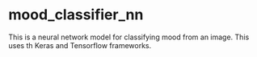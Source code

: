 # mood_classifier_nn
This is a neural network model for classifying mood from an image. This uses th Keras and Tensorflow frameworks.
